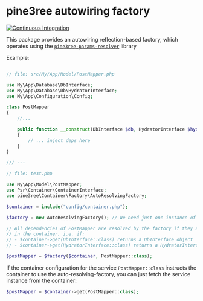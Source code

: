 # pine3ree autowiring factory

[![Continuous Integration](https://github.com/pine3ree/pine3ree-auto-resolving-factory/actions/workflows/continuos-integration.yml/badge.svg)](https://github.com/pine3ree/pine3ree-auto-resolving-factory/actions/workflows/continuos-integration.yml)

This package provides an autowiring reflection-based factory, which operates
using the [`pine3ree-params-resolver`](https://github.com/pine3ree/pine3ree-params-resolver) library

Example:

```php

// file: src/My/App/Model/PostMapper.php

use My\App\Database\DbInterface;
use My\App\Database\Db\HydratorInterface;
use My\App\Configuration\Config;

class PostMapper
{
    //...

    public function __construct(DbInterface $db, HydratorInterface $hydrator)
    {
        // ... inject deps here
    }
}

/// ---

// file: test.php

use My\App\Model\PostMapper;
use Psr\Container\ContainerInterface;
use pine3ree\Container\Factory\AutoResolvingFactory;

$container = include("config/container.php");

$factory = new AutoResolvingFactory(); // We need just one instance of it

// All dependencies of PostMapper are resolved by the factory if they are found
// in the container, i.e. if:
// - $container->get(DbInterface::class) returns a DbInterface object
// - $container->get(HydratorInterface::class) returns a HydratorInterface object

$postMapper = $factory($container, PostMapper::class);

```
If the container configuration for the service `PostMapper::class` instructs
the container to use the auto-resolving-factory, you can just fetch the service instance
from the container:
```php
$postMapper = $container->get(PostMapper::class);
```
